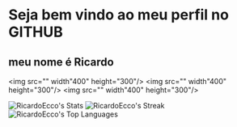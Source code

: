 # Seja bem vindo ao meu perfil no GITHUB
## meu nome é Ricardo

<img src="" width"400" height="300"/>
<img src="" width"400" height="300"/>
<img src="" width"400" height="300"/>

![RicardoEcco's Stats](https://github-readme-stats.vercel.app/api?username=RicardoEcco&theme=dracula&show_icons=true&hide_border=false&count_private=true)
![RicardoEcco's Streak](https://github-readme-streak-stats.herokuapp.com/?user=RicardoEcco&theme=dracula&hide_border=false)
![RicardoEcco's Top Languages](https://github-readme-stats.vercel.app/api/top-langs/?username=RicardoEcco&theme=dracula&show_icons=true&hide_border=false&layout=compact)
